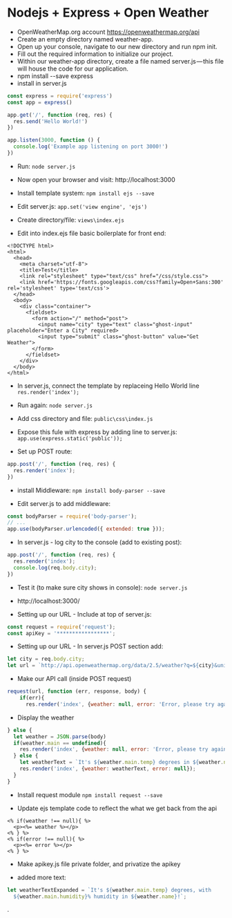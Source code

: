 #  Nodejs + Express + Open Weather


* OpenWeatherMap.org account https://openweathermap.org/api
* Create an empty directory named weather-app.
* Open up your console, navigate to our new directory and run npm init.
* Fill out the required information to initialize our project.
* Within our weather-app directory, create a file named server.js — this file will house the code for our application.
* npm install --save express
* install in server.js
```javascript
const express = require('express')
const app = express()

app.get('/', function (req, res) {
  res.send('Hello World!')
})

app.listen(3000, function () {
  console.log('Example app listening on port 3000!')
})
```

* Run: `node server.js`

* Now open your browser and visit: http://localhost:3000

* Install template system: `npm install ejs --save`

* Edit server.js: `app.set('view engine', 'ejs')`

* Create directory/file: `views\index.ejs`

* Edit into index.ejs file basic boilerplate for front end:

```
<!DOCTYPE html>
<html>
  <head>
    <meta charset="utf-8">
    <title>Test</title>
    <link rel="stylesheet" type="text/css" href="/css/style.css">
    <link href='https://fonts.googleapis.com/css?family=Open+Sans:300' rel='stylesheet' type='text/css'>
  </head>
  <body>
    <div class="container">
      <fieldset>
        <form action="/" method="post">
          <input name="city" type="text" class="ghost-input" placeholder="Enter a City" required>
          <input type="submit" class="ghost-button" value="Get Weather">
        </form>
      </fieldset>
    </div>
  </body>
</html>
```

* In server.js, connect the template by replaceing Hello World line `res.render('index');`
* Run again: `node server.js`

* Add css directory and file: `public\css\index.js`

* Expose this fule with express by adding line to server.js:
`app.use(express.static('public'));`

* Set up POST route:
```javascript
app.post('/', function (req, res) {
  res.render('index');
})
```

* install Middleware: `npm install body-parser --save`

* Edit server.js to add middleware:
```javascript
const bodyParser = require('body-parser');
// ...
app.use(bodyParser.urlencoded({ extended: true }));
```

* In server.js - log city to the console (add to existing post):
```javascript
app.post('/', function (req, res) {
  res.render('index');
  console.log(req.body.city);
})
```

* Test it (to make sure city shows in console): `node server.js`

* http://localhost:3000/


* Setting up our URL - Include at top of server.js:
```javascript
const request = require('request');
const apiKey = '*****************';
```

*  Setting up our URL - In server.js POST section add:
```javascript
let city = req.body.city;
let url = `http://api.openweathermap.org/data/2.5/weather?q=${city}&units=imperial&appid=${apiKey}`
```

* Make our API call (inside POST request)

```javascript
request(url, function (err, response, body) {
    if(err){
      res.render('index', {weather: null, error: 'Error, please try again'});
```

* Display the weather
```javascript
} else {
  let weather = JSON.parse(body)
  if(weather.main == undefined){
    res.render('index', {weather: null, error: 'Error, please try again'});
  } else {
    let weatherText = `It's ${weather.main.temp} degrees in ${weather.name}!`;
    res.render('index', {weather: weatherText, error: null});
  }
}
```

* Install request module
`npm install request --save`


* Update ejs template code to reflect the what we get back from the api
```
<% if(weather !== null){ %>
  <p><%= weather %></p>
<% } %>
<% if(error !== null){ %>
  <p><%= error %></p>
<% } %>
```


* Make apikey.js file private folder, and privatize the apikey

* added more text:

```javascript
let weatherTextExpanded = `It's ${weather.main.temp} degrees, with
  ${weather.main.humidity}% humidity in ${weather.name}!`;
```




.

